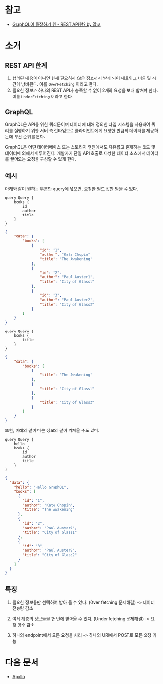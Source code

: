 # 참고

-   [GraphQL이 등장하기 전 - REST API란? by 얄코](https://www.yalco.kr/@graphql-apollo/1-2/)

# 소개

## REST API 한계

1. 협의된 내용이 아니면 현재 필요하지 않은 정보까지 받게 되어 네트워크 비용 및 시간이 낭비된다. 이를 `OverFetching` 이라고 한다.
2. 필요한 정보가 하나의 REST API가 충족할 수 없어 2개의 요청을 보내 합쳐야 한다. 이를 `UnderFetching` 이라고 한다.

## GraphQL

GraphQL은 API를 위한 쿼리문이며 데이터에 대해 정의한 타입 시스템을 사용하여 쿼리를 실행하기 위한 서버 측 런타임으로
클라이언트에게 요청한 만큼의 데이터를 제공하는데 우선 순위를 둔다.

GraphQL은 어떤 데이터베이스 또는 스토리지 엔진에서도 자유롭고 존재하는 코드 및 데이터에 의해서 이루어진다.
개발자가 단일 API 호출로 다양한 데이터 소스에서 데이터를 끌어오는 요청을 구성할 수 있게 한다.

## 예시

아래와 같이 원하는 부분만 query에 넣으면, 요청한 필드 값만 받을 수 있다.

```gql
query Query {
    books {
        id
        author
        title
    }
}
```

```json
{
    "data": {
        "books": [
            {
                "id": "1",
                "author": "Kate Chopin",
                "title": "The Awakening"
            },
            {
                "id": "2",
                "author": "Paul Auster1",
                "title": "City of Glass1"
            },
            {
                "id": "3",
                "author": "Paul Auster2",
                "title": "City of Glass2"
            }
        ]
    }
}
```

```gql
query Query {
    books {
        title
    }
}
```

```json
{
    "data": {
        "books": [
            {
                "title": "The Awakening"
            },
            {
                "title": "City of Glass1"
            },
            {
                "title": "City of Glass2"
            }
        ]
    }
}
```

또한, 아래와 같이 다른 정보와 같이 가져올 수도 있다.

```gql
query Query {
    hello
    books {
        id
        author
        title
    }
}
```

```JSON
{
  "data": {
    "hello": "Hello GraphQL",
    "books": [
      {
        "id": "1",
        "author": "Kate Chopin",
        "title": "The Awakening"
      },
      {
        "id": "2",
        "author": "Paul Auster1",
        "title": "City of Glass1"
      },
      {
        "id": "3",
        "author": "Paul Auster2",
        "title": "City of Glass2"
      }
    ]
  }
}
```

## 특징

1. 필요한 정보들만 선택하여 받아 올 수 있다. (Over fetching 문제해결)
   -> 데이터 전송량 감소

2. 여러 계층의 정보들을 한 번에 받아올 수 있다. (Under fetching 문제해결)
   -> 요청 횟수 감소

3. 하나의 endpoint에서 모든 요청을 처리
   -> 하나의 URI에서 POST로 모든 요청 가능

# 다음 문서

-   [Apollo](./apollo.md)
